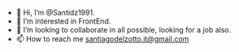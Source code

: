 - 👋 Hi, I’m @Santidz1991.
- 👀 I’m interested in FrontEnd.
- 💞️ I’m looking to collaborate in all possible, looking for a job also.
- 📫 How to reach me santiagodelzotto.it@gmail.com

<!---
Santidz1991/Santidz1991 is a ✨ special ✨ repository because its `README.md` (this file) appears on your GitHub profile.
You can click the Preview link to take a look at your changes.
--->
